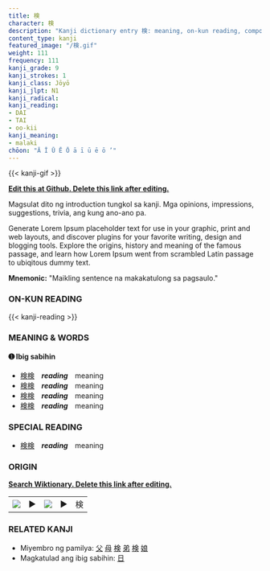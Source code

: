 ```yaml
---
title: 検
character: 検
description: "Kanji dictionary entry 検: meaning, on-kun reading, compounds, origin, related kanji"
content_type: kanji
featured_image: "/検.gif"
weight: 111
frequency: 111
kanji_grade: 9
kanji_strokes: 1
kanji_class: Jōyō
kanji_jlpt: N1
kanji_radical: 
kanji_reading: 
- DAI
- TAI
- oo-kii
kanji_meaning:
- malaki
chōon: "Ā Ī Ū Ē Ō ā ī ū ē ō ’"
---
```

[//]: # (Don't edit the line below. Kanji animated GIF code is automatically generated.)
{{< kanji-gif >}}

[//]: # (Edit below this line.)

**[Edit this at Github. Delete this link after editing.](https://github.com/tim0g/tim/tree/main/content/kanji/検/index.md)**

Magsulat dito ng introduction tungkol sa kanji. Mga opinions, impressions, suggestions, trivia, ang kung ano-ano pa.

Generate Lorem Ipsum placeholder text for use in your graphic, print and web layouts, and discover plugins for your favorite writing, design and blogging tools. Explore the origins, history and meaning of the famous passage, and learn how Lorem Ipsum went from scrambled Latin passage to ubiqitous dummy text.
 
**Mnemonic:** "Maikling sentence na makakatulong sa pagsaulo."

### ON-KUN READING

[//]: # (Don't edit the line below. ON-KUN READING code is automatically generated.)
{{< kanji-reading >}}

### MEANING & WORDS

#### ➊ **Ibig sabihin**
  - [検](../検)[検](../検)　***reading***　meaning
  - [検](../検)[検](../検)　***reading***　meaning
  - [検](../検)[検](../検)　***reading***　meaning
  - [検](../検)[検](../検)　***reading***　meaning

### SPECIAL READING
  - [検](../検)[検](../検)　***reading***　meaning

### ORIGIN

**[Search Wiktionary. Delete this link after editing.](https://wiktionary.org/wiki/検)**
<table class="kanji-table"><tr><td>
<img src="60px-検-bronze.svg.png">
</td><td>▶</td><td>
<img src="60px-検-oracle.svg.png">
</td><td>▶</td>
<td class="kanji-origin">検</td>
</tr></table>

### RELATED KANJI
- Miyembro ng pamilya: [父](../父) [母](../母) [検](../検) [弟](../弟) [検](../検) [娘](../娘)
- Magkatulad ang ibig sabihin: [日](../日)
